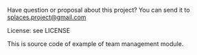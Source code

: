 Have question or proposal about this project? You can send it to splaces.project@gmail.com

License: see LICENSE

This is source code of example of team management module.

